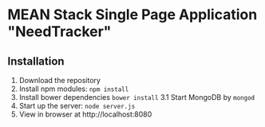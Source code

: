 # MEAN Stack Single Page Application "NeedTracker"

## Installation
1. Download the repository
2. Install npm modules: `npm install`
3. Install bower dependencies `bower install`
3.1 Start MongoDB by `mongod`
4. Start up the server: `node server.js`
5. View in browser at http://localhost:8080


